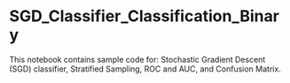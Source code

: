 # SGD_Classifier_Classification_Binary
This notebook contains sample code for: Stochastic Gradient Descent (SGD) classifier, Stratified Sampling, ROC and AUC, and Confusion Matrix.
